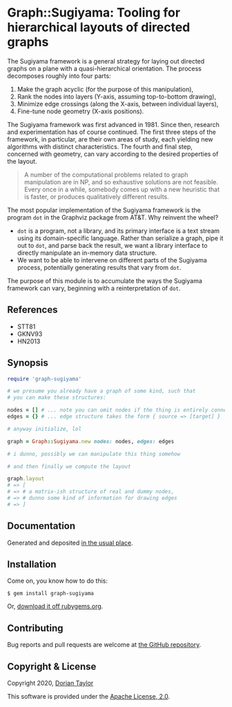 # Graph::Sugiyama: Tooling for hierarchical layouts of directed graphs

The Sugiyama framework is a general strategy for laying out directed
graphs on a plane with a quasi-hierarchical orientation. The process
decomposes roughly into four parts:

1. Make the graph acyclic (for the purpose of this manipulation),
2. Rank the nodes into layers (Y-axis, assuming top-to-bottom drawing),
3. Minimize edge crossings (along the X-axis, between individual layers),
4. Fine-tune node geometry (X-axis positions).

The Sugiyama framework was first advanced in 1981. Since then,
research and experimentation has of course continued. The first three
steps of the framework, in particular, are their own areas of study,
each yielding new algorithms with distinct characteristics. The fourth
and final step, concerned with geometry, can vary according to the
desired properties of the layout.

> A number of the computational problems related to graph manipulation
> are in NP, and so exhaustive solutions are not feasible. Every once
> in a while, somebody comes up with a new heuristic that is faster,
> or produces qualitatively different results.

The most popular implementation of the Sugiyama framework is the
program `dot` in the Graphviz package from AT&T. Why reinvent the wheel?

* `dot` is a program, not a library, and its primary interface is a
  text stream using its domain-specific language. Rather than
  serialize a graph, pipe it out to `dot`, and parse back the result,
  we want a library interface to directly manipulate an in-memory data
  structure.
* We want to be able to intervene on different parts of the Sugiyama
  process, potentially generating results that vary from `dot`.

The purpose of this module is to accumulate the ways the Sugiyama
framework can vary, beginning with a reinterpretation of `dot`.

## References

* STT81
* GKNV93
* HN2013

## Synopsis

```ruby
require 'graph-sugiyama'

# we presume you already have a graph of some kind, such that
# you can make these structures:

nodes = [] # ... note you can omit nodes if the thing is entirely connected
edges = {} # ... edge structure takes the form { source => [target] }

# anyway initialize, lol

graph = Graph::Sugiyama.new nodes: nodes, edges: edges

# i dunno, possibly we can manipulate this thing somehow

# and then finally we compute the layout

graph.layout
# => [
# => # a matrix-ish structure of real and dummy nodes,
# => # dunno some kind of information for drawing edges
# => ]
```

## Documentation

Generated and deposited
[in the usual place](http://www.rubydoc.info/gems/graph-sugiyama/).

## Installation

Come on, you know how to do this:

    $ gem install graph-sugiyama

Or, [download it off rubygems.org](https://rubygems.org/gems/graph-sugiyama).

## Contributing

Bug reports and pull requests are welcome at
[the GitHub repository](https://github.com/doriantaylor/rb-graph-sugiyama).

## Copyright & License

Copyright 2020, [Dorian Taylor](https://doriantaylor.com/)

This software is provided under
the [Apache License, 2.0](https://www.apache.org/licenses/LICENSE-2.0).
